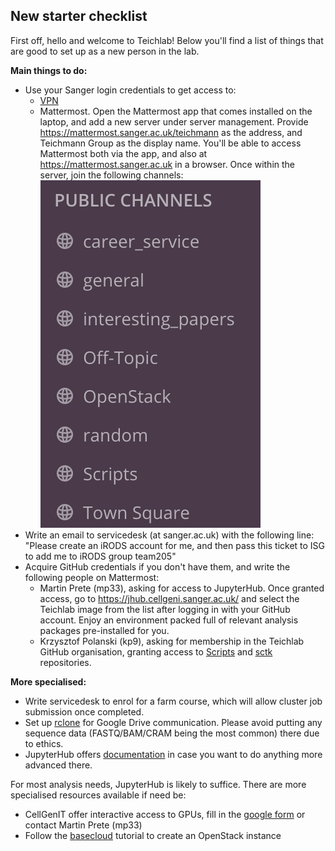 ## New starter checklist

First off, hello and welcome to Teichlab! Below you'll find a list of things that are good to set up as a new person in the lab. 

**Main things to do:**
* Use your Sanger login credentials to get access to:
  * [VPN](https://www.sanger.ac.uk/covid/)
  * Mattermost. Open the Mattermost app that comes installed on the laptop, and add a new server under server management. Provide https://mattermost.sanger.ac.uk/teichmann as the address, and Teichmann Group as the display name. You'll be able to access Mattermost both via the app, and also at https://mattermost.sanger.ac.uk in a browser. Once within the server, join the following channels:
![channels](mattermost.png)
* Write an email to servicedesk (at sanger.ac.uk) with the following line: "Please create an iRODS account for me, and then pass this ticket to ISG to add me to iRODS group team205"
* Acquire GitHub credentials if you don't have them, and write the following people on Mattermost:
  * Martin Prete (mp33), asking for access to JupyterHub. Once granted access, go to https://jhub.cellgeni.sanger.ac.uk/ and select the Teichlab image from the list after logging in with your GitHub account. Enjoy an environment packed full of relevant analysis packages pre-installed for you.
  * Krzysztof Polanski (kp9), asking for membership in the Teichlab GitHub organisation, granting access to [Scripts](https://github.com/Teichlab/mapcloud/tree/master/scripts) and [sctk](https://github.com/Teichlab/sctk) repositories.

**More specialised:**
* Write servicedesk to enrol for a farm course, which will allow cluster job submission once completed.
* Set up [rclone](https://cellgeni.readthedocs.io/en/latest/rclone.html) for Google Drive communication. Please avoid putting any sequence data (FASTQ/BAM/CRAM being the most common) there due to ethics.
* JupyterHub offers [documentation](https://cellgeni.readthedocs.io/en/latest/jupyterhub.html) in case you want to do anything more advanced there.

For most analysis needs, JupyterHub is likely to suffice. There are more specialised resources available if need be:
* CellGenIT offer interactive access to GPUs, fill in the [google form](https://docs.google.com/forms/d/e/1FAIpQLSeTgn0_60_5uovO11bMizbCQv6IuUCVUjLuCJAaUbt5lKaPlA/viewform) or contact Martin Prete (mp33)
* Follow the [basecloud](https://github.com/Teichlab/basecloud) tutorial to create an OpenStack instance
